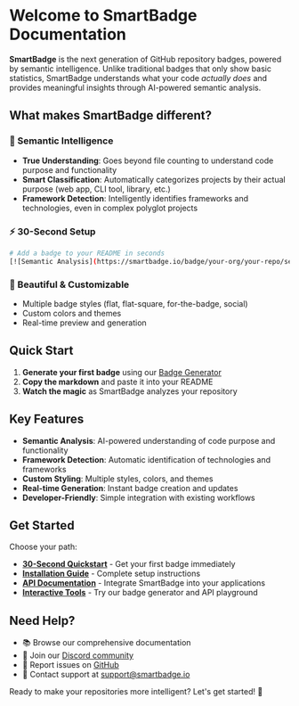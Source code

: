 # Welcome to SmartBadge Documentation

**SmartBadge** is the next generation of GitHub repository badges, powered by semantic intelligence. Unlike traditional badges that only show basic statistics, SmartBadge understands what your code *actually does* and provides meaningful insights through AI-powered semantic analysis.

## What makes SmartBadge different?

### 🧠 Semantic Intelligence
- **True Understanding**: Goes beyond file counting to understand code purpose and functionality
- **Smart Classification**: Automatically categorizes projects by their actual purpose (web app, CLI tool, library, etc.)
- **Framework Detection**: Intelligently identifies frameworks and technologies, even in complex polyglot projects

### ⚡ 30-Second Setup
```bash
# Add a badge to your README in seconds
[![Semantic Analysis](https://smartbadge.io/badge/your-org/your-repo/semantic.svg)](https://smartbadge.io)
```

### 🎨 Beautiful & Customizable
- Multiple badge styles (flat, flat-square, for-the-badge, social)
- Custom colors and themes
- Real-time preview and generation

## Quick Start

1. **Generate your first badge** using our [Badge Generator](./interactive/badge-generator)
2. **Copy the markdown** and paste it into your README
3. **Watch the magic** as SmartBadge analyzes your repository

## Key Features

- **Semantic Analysis**: AI-powered understanding of code purpose and functionality
- **Framework Detection**: Automatic identification of technologies and frameworks
- **Custom Styling**: Multiple styles, colors, and themes
- **Real-time Generation**: Instant badge creation and updates
- **Developer-Friendly**: Simple integration with existing workflows

## Get Started

Choose your path:

- **[30-Second Quickstart](./getting-started/quick-start)** - Get your first badge immediately
- **[Installation Guide](./getting-started/installation)** - Complete setup instructions
- **[API Documentation](./api/overview)** - Integrate SmartBadge into your applications
- **[Interactive Tools](./interactive/badge-generator)** - Try our badge generator and API playground

## Need Help?

- 📚 Browse our comprehensive documentation
- 💬 Join our [Discord community](https://discord.gg/smartbadge)
- 🐛 Report issues on [GitHub](https://github.com/amiable-dev/smart-badge/issues)
- 📧 Contact support at support@smartbadge.io

Ready to make your repositories more intelligent? Let's get started! 🚀